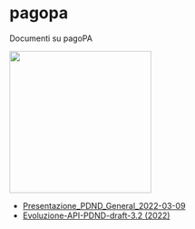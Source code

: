# pagopa
Documenti su pagoPA

<img src="https://user-images.githubusercontent.com/42996217/157626324-1469694b-d193-4734-9cae-02675bdd86cc.png" width=250>

- [Presentazione_PDND_General_2022-03-09](https://docs.google.com/viewer?url=https://github.com/UO-TransizioneDigitaleComunePalermo/pagopa/raw/main/2022-PDND/Presentazione_PDND_General_2022-03-09.pdf)
- [Evoluzione-API-PDND-draft-3.2 (2022)](https://docs.google.com/viewer?url=https://github.com/UO-TransizioneDigitaleComunePalermo/pagopa/raw/main/2022-PDND/evoluzione-API-PDND-draft-3.2.pdf)
